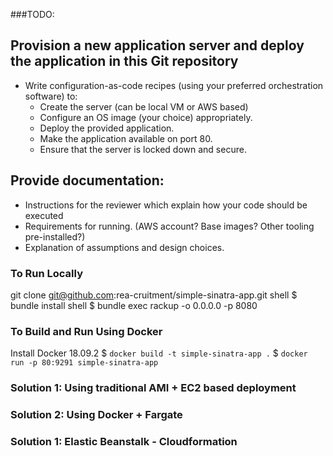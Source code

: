 ###TODO:

Provision a new application server and deploy the application in this Git repository
------------------------------------------------------------------------------------
- Write configuration-as-code recipes (using your preferred orchestration software) to:
  - Create the server (can be local VM or AWS based)
  - Configure an OS image (your choice) appropriately.
  - Deploy the provided application.
  - Make the application available on port 80.
  - Ensure that the server is locked down and secure.
  
Provide documentation:
----------------------
  - Instructions for the reviewer which explain how your code should be executed
  - Requirements for running. (AWS account? Base images? Other tooling pre-installed?)
  - Explanation of assumptions and design choices.


### To Run Locally
git clone git@github.com:rea-cruitment/simple-sinatra-app.git
shell $ bundle install
shell $ bundle exec rackup -o 0.0.0.0  -p 8080 

### To Build and Run Using Docker
Install Docker 18.09.2
$ `docker build -t simple-sinatra-app .`
$ `docker run -p 80:9291 simple-sinatra-app`

### Solution 1: Using traditional AMI + EC2  based deployment

### Solution 2: Using Docker + Fargate

### Solution 1: Elastic Beanstalk - Cloudformation

